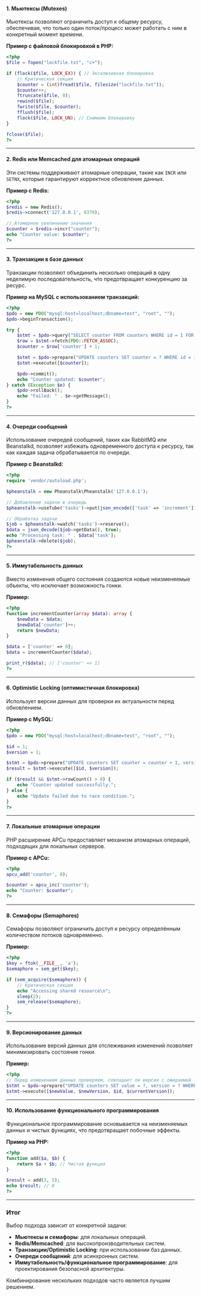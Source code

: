 #### **1. Мьютексы (Mutexes)**
Мьютексы позволяют ограничить доступ к общему ресурсу, обеспечивая, что только один поток/процесс может работать с ним в конкретный момент времени.

**Пример с файловой блокировкой в PHP:**
```php
<?php
$file = fopen("lockfile.txt", "c+");

if (flock($file, LOCK_EX)) { // Эксклюзивная блокировка
    // Критическая секция
    $counter = (int)fread($file, filesize("lockfile.txt"));
    $counter++;
    ftruncate($file, 0);
    rewind($file);
    fwrite($file, $counter);
    fflush($file);
    flock($file, LOCK_UN); // Снимаем блокировку
}

fclose($file);
?>
```

---

#### **2. Redis или Memcached для атомарных операций**
Эти системы поддерживают атомарные операции, такие как `INCR` или `SETNX`, которые гарантируют корректное обновление данных.

**Пример с Redis:**
```php
<?php
$redis = new Redis();
$redis->connect('127.0.0.1', 6379);

// Атомарное увеличение значения
$counter = $redis->incr("counter");
echo "Counter value: $counter";
?>
```

---

#### **3. Транзакции в базе данных**
Транзакции позволяют объединить несколько операций в одну неделимую последовательность, что предотвращает конкуренцию за ресурс.

**Пример на MySQL с использованием транзакций:**
```php
<?php
$pdo = new PDO("mysql:host=localhost;dbname=test", "root", "");
$pdo->beginTransaction();

try {
    $stmt = $pdo->query("SELECT counter FROM counters WHERE id = 1 FOR UPDATE");
    $row = $stmt->fetch(PDO::FETCH_ASSOC);
    $counter = $row['counter'] + 1;

    $stmt = $pdo->prepare("UPDATE counters SET counter = ? WHERE id = 1");
    $stmt->execute([$counter]);

    $pdo->commit();
    echo "Counter updated: $counter";
} catch (Exception $e) {
    $pdo->rollBack();
    echo "Failed: " . $e->getMessage();
}
?>
```

---

#### **4. Очереди сообщений**
Использование очередей сообщений, таких как RabbitMQ или Beanstalkd, позволяет избежать одновременного доступа к ресурсу, так как каждая задача обрабатывается по очереди.

**Пример с Beanstalkd:**
```php
<?php
require 'vendor/autoload.php';

$pheanstalk = new Pheanstalk\Pheanstalk('127.0.0.1');

// Добавление задачи в очередь
$pheanstalk->useTube('tasks')->put(json_encode(['task' => 'increment']));

// Обработка задачи
$job = $pheanstalk->watch('tasks')->reserve();
$data = json_decode($job->getData(), true);
echo "Processing task: " . $data['task'];
$pheanstalk->delete($job);
?>
```

---

#### **5. Иммутабельность данных**
Вместо изменения общего состояния создаются новые неизменяемые объекты, что исключает возможность гонки.

**Пример:**
```php
<?php
function incrementCounter(array $data): array {
    $newData = $data;
    $newData['counter']++;
    return $newData;
}

$data = ['counter' => 0];
$data = incrementCounter($data);

print_r($data); // ['counter' => 1]
?>
```

---

#### **6. Optimistic Locking (оптимистичная блокировка)**
Использует версии данных для проверки их актуальности перед обновлением.

**Пример с MySQL:**
```php
<?php
$pdo = new PDO("mysql:host=localhost;dbname=test", "root", "");

$id = 1;
$version = 1;

$stmt = $pdo->prepare("UPDATE counters SET counter = counter + 1, version = version + 1 WHERE id = ? AND version = ?");
$result = $stmt->execute([$id, $version]);

if ($result && $stmt->rowCount() > 0) {
    echo "Counter updated successfully.";
} else {
    echo "Update failed due to race condition.";
}
?>
```

---

#### **7. Локальные атомарные операции**
PHP расширение APCu предоставляет механизм атомарных операций, подходящих для локальных серверов.

**Пример с APCu:**
```php
<?php
apcu_add('counter', 0);

$counter = apcu_inc('counter');
echo "Counter: $counter";
?>
```

---

#### **8. Семафоры (Semaphores)**
Семафоры позволяют ограничить доступ к ресурсу определённым количеством потоков одновременно.

**Пример:**
```php
<?php
$key = ftok(__FILE__, 'a');
$semaphore = sem_get($key);

if (sem_acquire($semaphore)) {
    // Критическая секция
    echo "Accessing shared resource\n";
    sleep(2);
    sem_release($semaphore);
}
?>
```

---

#### **9. Версионирование данных**
Использование версий данных для отслеживания изменений позволяет минимизировать состояние гонки.

**Пример:**
```php
<?php
// Перед изменением данных проверяем, совпадает ли версия с ожидаемой
$stmt = $pdo->prepare("UPDATE counters SET value = ?, version = ? WHERE id = ? AND version = ?");
$stmt->execute([$newValue, $newVersion, $id, $currentVersion]);
```

---

#### **10. Использование функционального программирования**
Функциональное программирование основывается на неизменяемых данных и чистых функциях, что предотвращает побочные эффекты.

**Пример на PHP:**
```php
<?php
function add($a, $b) {
    return $a + $b; // Чистая функция
}

$result = add(3, 5);
echo $result; // 8
?>
```

---

### Итог
Выбор подхода зависит от конкретной задачи:
- **Мьютексы и семафоры**: для локальных операций.
- **Redis/Memcached**: для высокопроизводительных систем.
- **Транзакции/Optimistic Locking**: при использовании баз данных.
- **Очереди сообщений**: для асинхронных систем.
- **Иммутабельность/функциональное программирование**: для проектирования безопасной архитектуры.

Комбинирование нескольких подходов часто является лучшим решением.